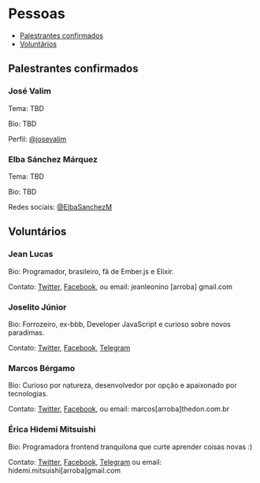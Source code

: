 # Pessoas

- [Palestrantes confirmados](https://github.com/jeanleonino/elixirminiconf/blob/master/PESSOAS.md#palestrantes-confirmados)
- [Voluntários](https://github.com/jeanleonino/elixirminiconf/blob/master/PESSOAS.md#voluntarios)


## Palestrantes confirmados

### José Valim
Tema: TBD

Bio: TBD

Perfil: [@josevalim](https://twitter.com/josevalim)

### Elba Sánchez Márquez
Tema: TBD

Bio: TBD

Redes sociais: [@ElbaSanchezM](https://twitter.com/ElbaSanchezM)


## Voluntários

### Jean Lucas
Bio: Programador, brasileiro, fã de Ember.js e Elixir.

Contato: [Twitter](https://twitter.com/aleattorium), [Facebook](https://www.facebook.com/jeanleonino), ou email: jeanleonino [arroba] gmail.com


### Joselito Júnior
Bio: Forrozeiro, ex-bbb, Developer JavaScript e curioso sobre novos paradimas.

Contato: [Twitter](https://twitter.com/joselitojunior1), [Facebook](https://facebook.com/joselitojr), [Telegram](https://telegram.me/joselitojunior1)

### Marcos Bérgamo
Bio: Curioso por natureza, desenvolvedor por opção e apaixonado por tecnologias.

Contato: [Twitter](https://twitter.com/thebergamo), [Facebook](https://facebook.com/thebergamo), ou email: marcos[arroba]thedon.com.br

### Érica Hidemi Mitsuishi
Bio: Programadora frontend tranquilona que curte aprender coisas novas :)

Contato: [Twitter](https://twitter.com/mitsuishihidemi), [Facebook](https://www.facebook.com/mitsuishihidemi), [Telegram](https://telegram.me/mitsuishihidemi) ou email: hidemi.mitsuishi[arroba]gmail.com
